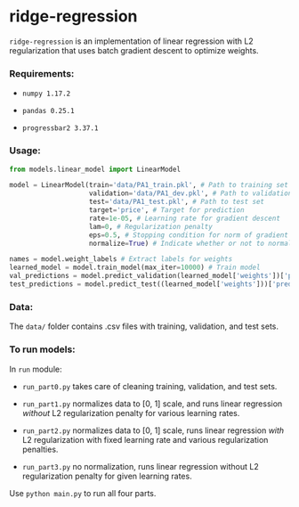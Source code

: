 # ridge-regression

`ridge-regression` is an implementation of linear regression with L2 regularization that uses batch gradient descent to optimize weights.

### Requirements:

- `numpy 1.17.2`

- `pandas 0.25.1`

- `progressbar2 3.37.1`

### Usage:

```python
from models.linear_model import LinearModel

model = LinearModel(train='data/PA1_train.pkl', # Path to training set
                    validation='data/PA1_dev.pkl', # Path to validation set
                    test='data/PA1_test.pkl', # Path to test set
                    target='price', # Target for prediction
                    rate=1e-05, # Learning rate for gradient descent
                    lam=0, # Regularization penalty
                    eps=0.5, # Stopping condition for norm of gradient
                    normalize=True) # Indicate whether or not to normalize data

names = model.weight_labels # Extract labels for weights
learned_model = model.train_model(max_iter=10000) # Train model
val_predictions = model.predict_validation(learned_model['weights'])['predictions'] # Get predictions on validation set
test_predictions = model.predict_test((learned_model['weights']))['predictions'] # Get predictions on test set
```

### Data:

The `data/` folder contains .csv files with training, validation, and test sets.

### To run models:

In `run` module:

- `run_part0.py` takes care of cleaning training, validation, and test sets.

- `run_part1.py` normalizes data to [0, 1] scale, and runs linear regression *without* L2 regularization penalty for various learning rates.

- `run_part2.py` normalizes data to [0, 1] scale, runs linear regression *with* L2 regularization with fixed learning rate and various regularization penalties.

- `run_part3.py` no normalization, runs linear regression without L2 regularization penalty for given learning rates.

Use `python main.py` to run all four parts.

